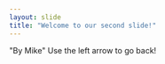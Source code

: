 ```yaml
---
layout: slide
title: "Welcome to our second slide!"
---
```

"By Mike"
Use the left arrow to go back!
